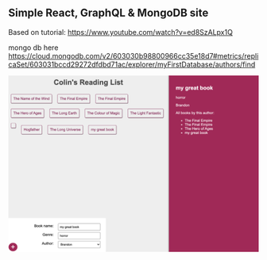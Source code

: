 ## Simple React, GraphQL & MongoDB site

Based on tutorial:
https://www.youtube.com/watch?v=ed8SzALpx1Q

mongo db here
https://cloud.mongodb.com/v2/603030b98800966cc35e18d7#metrics/replicaSet/603031bccd29272dfdbd71ac/explorer/myFirstDatabase/authors/find

![preview.png](preview.png 'Preview')
